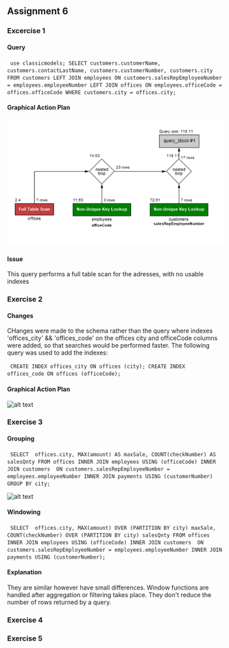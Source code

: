 ## Assignment 6

### Excercise 1

#### Query
`
use classicmodels;
SELECT customers.customerName,
customers.contactLastName,
customers.customerNumber,
customers.city
FROM customers
LEFT JOIN employees
ON customers.salesRepEmployeeNumber = employees.employeeNumber
LEFT JOIN offices
ON employees.officeCode = offices.officeCode
WHERE customers.city = offices.city;`

#### Graphical Action Plan

![alt text](https://github.com/grimetone/Databases/blob/master/Assignment6/images/q1Execution.png)

#### Issue

This query performs a full table scan for the adresses, with no usable indexes

### Exercise 2

#### Changes

CHanges were made to the schema rather than the query where indexes 'offices_city' && 'offices_code' on the offices city and officeCode columns were added, so that searches would be performed faster. 
The following query was used to add the indexes: 

`
CREATE INDEX offices_city ON offices (city);
CREATE INDEX offices_code ON offices (officeCode);`


#### Graphical Action Plan

![alt text](http://url/to/img.png)

### Exercise 3

#### Grouping

`
SELECT 
    offices.city, MAX(amount) AS maxSale, COUNT(checkNumber) AS salesQnty
FROM
    offices
    INNER JOIN
    employees USING (officeCode)
    INNER JOIN
    customers 
    ON customers.salesRepEmployeeNumber = employees.employeeNumber
    INNER JOIN
    payments USING (customerNumber)
    GROUP BY city;`

![alt text](http://url/to/img.png)

#### Windowing

`
SELECT 
    offices.city,
    MAX(amount) OVER (PARTITION BY city) maxSale,
    COUNT(checkNumber) OVER (PARTITION BY city) salesQnty
FROM
    offices
    INNER JOIN
    employees USING (officeCode)
    INNER JOIN
    customers 
    ON customers.salesRepEmployeeNumber = employees.employeeNumber
    INNER JOIN
    payments USING (customerNumber);`

#### Explanation 

They are similar however have small differences.
Window functions are handled after aggregation or filtering takes place. They don't reduce the number of rows returned by a query. 

### Exercise 4

### Exercise 5